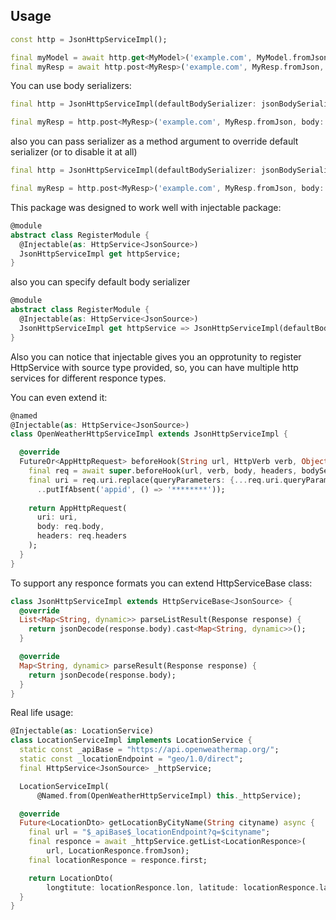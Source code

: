 ## Usage

```dart
const http = JsonHttpServiceImpl();

final myModel = await http.get<MyModel>('example.com', MyModel.fromJson);
final myResp = await http.post<MyResp>('example.com', MyResp.fromJson, body: JsonEncode(model.toJson()));
```

You can use body serializers:

```dart
final http = JsonHttpServiceImpl(defaultBodySerializer: jsonBodySerializer);

final myResp = http.post<MyResp>('example.com', MyResp.fromJson, body: myModel.toJson());
```
also you can pass serializer as a method argument to override default serializer (or to disable it at all)

```dart
final http = JsonHttpServiceImpl(defaultBodySerializer: jsonBodySerializer);

final myResp = http.post<MyResp>('example.com', MyResp.fromJson, body: JsonEncode(myModel.toJson()), bodySerializer: noOpBodySerializer);
```

This package was designed to work well with injectable package:

```dart
@module  
abstract class RegisterModule {  
  @Injectable(as: HttpService<JsonSource>)
  JsonHttpServiceImpl get httpService;  
}  
```

also you can specify default body serializer

```dart
@module  
abstract class RegisterModule {  
  @Injectable(as: HttpService<JsonSource>)
  JsonHttpServiceImpl get httpService => JsonHttpServiceImpl(defaultBodySerializer: jsonBodySerializer);  
}  
```

Also you can notice that injectable gives you an opprotunity to register HttpService with source type provided, so, you can have multiple http services for different responce types.

You can even extend it:

```dart
@named 
@Injectable(as: HttpService<JsonSource>)
class OpenWeatherHttpServiceImpl extends JsonHttpServiceImpl {

  @override
  FutureOr<AppHttpRequest> beforeHook(String url, HttpVerb verb, Object? body, Map<String, String>? headers, BodySerializer bodySerializer) async {
    final req = await super.beforeHook(url, verb, body, headers, bodySerializer);
    final uri = req.uri.replace(queryParameters: {...req.uri.queryParameters}
      ..putIfAbsent('appid', () => '********'));
      
    return AppHttpRequest(
      uri: uri,
      body: req.body,
      headers: req.headers
    );
  }
}

```

To support any responce formats you can extend HttpServiceBase<TSource> class:

```dart
class JsonHttpServiceImpl extends HttpServiceBase<JsonSource> {
  @override
  List<Map<String, dynamic>> parseListResult(Response response) {
    return jsonDecode(response.body).cast<Map<String, dynamic>>();
  }

  @override
  Map<String, dynamic> parseResult(Response response) {
    return jsonDecode(response.body);
  }
}
```

Real life usage:

```dart
@Injectable(as: LocationService)
class LocationServiceImpl implements LocationService {
  static const _apiBase = "https://api.openweathermap.org/";
  static const _locationEndpoint = "geo/1.0/direct";
  final HttpService<JsonSource> _httpService;

  LocationServiceImpl(
      @Named.from(OpenWeatherHttpServiceImpl) this._httpService);

  @override
  Future<LocationDto> getLocationByCityName(String cityname) async {
    final url = "$_apiBase$_locationEndpoint?q=$cityname";
    final responce = await _httpService.getList<LocationResponce>(
        url, LocationResponce.fromJson);
    final locationResponce = responce.first;

    return LocationDto(
        longtitute: locationResponce.lon, latitude: locationResponce.lat);
  }
}
```
